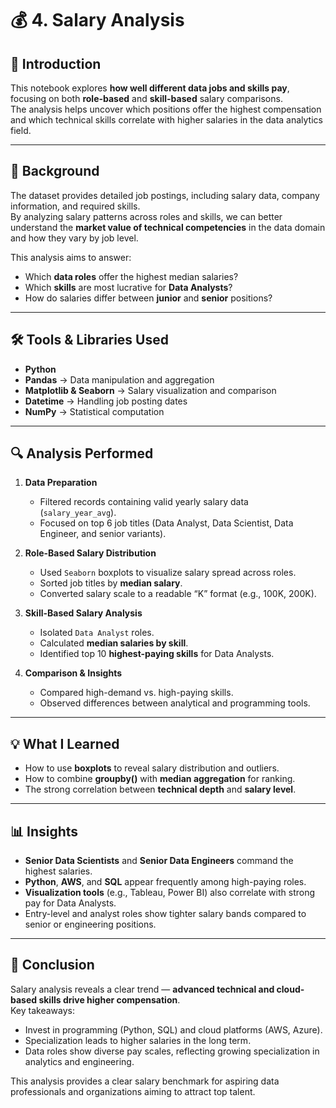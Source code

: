 # 💰 4. Salary Analysis

## 📘 Introduction
This notebook explores **how well different data jobs and skills pay**, focusing on both **role-based** and **skill-based** salary comparisons.  
The analysis helps uncover which positions offer the highest compensation and which technical skills correlate with higher salaries in the data analytics field.

---

## 🧩 Background
The dataset provides detailed job postings, including salary data, company information, and required skills.  
By analyzing salary patterns across roles and skills, we can better understand the **market value of technical competencies** in the data domain and how they vary by job level.

This analysis aims to answer:
- Which **data roles** offer the highest median salaries?  
- Which **skills** are most lucrative for **Data Analysts**?  
- How do salaries differ between **junior** and **senior** positions?

---

## 🛠️ Tools & Libraries Used
- **Python**
- **Pandas** → Data manipulation and aggregation  
- **Matplotlib & Seaborn** → Salary visualization and comparison  
- **Datetime** → Handling job posting dates  
- **NumPy** → Statistical computation  

---

## 🔍 Analysis Performed
1. **Data Preparation**
   - Filtered records containing valid yearly salary data (`salary_year_avg`).  
   - Focused on top 6 job titles (Data Analyst, Data Scientist, Data Engineer, and senior variants).  

2. **Role-Based Salary Distribution**
   - Used `Seaborn` boxplots to visualize salary spread across roles.  
   - Sorted job titles by **median salary**.  
   - Converted salary scale to a readable “K” format (e.g., 100K, 200K).

3. **Skill-Based Salary Analysis**
   - Isolated `Data Analyst` roles.  
   - Calculated **median salaries by skill**.  
   - Identified top 10 **highest-paying skills** for Data Analysts.  

4. **Comparison & Insights**
   - Compared high-demand vs. high-paying skills.  
   - Observed differences between analytical and programming tools.

---

## 💡 What I Learned
- How to use **boxplots** to reveal salary distribution and outliers.  
- How to combine **groupby()** with **median aggregation** for ranking.  
- The strong correlation between **technical depth** and **salary level**.  

---

## 📊 Insights
- **Senior Data Scientists** and **Senior Data Engineers** command the highest salaries.  
- **Python**, **AWS**, and **SQL** appear frequently among high-paying roles.  
- **Visualization tools** (e.g., Tableau, Power BI) also correlate with strong pay for Data Analysts.  
- Entry-level and analyst roles show tighter salary bands compared to senior or engineering positions.

---

## 🧾 Conclusion
Salary analysis reveals a clear trend — **advanced technical and cloud-based skills drive higher compensation**.  
Key takeaways:
- Invest in programming (Python, SQL) and cloud platforms (AWS, Azure).  
- Specialization leads to higher salaries in the long term.  
- Data roles show diverse pay scales, reflecting growing specialization in analytics and engineering.

This analysis provides a clear salary benchmark for aspiring data professionals and organizations aiming to attract top talent.
